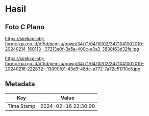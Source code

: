 # Hasil

## Foto C Plano

https://sirekap-obj-formc.kpu.go.id/df5d/pemilu/ppwp/34/71/04/10/02/3471041002010-20240214-160113--37213e0f-3a5a-400c-a0a3-3838f63d32fe.jpg

https://sirekap-obj-formc.kpu.go.id/df5d/pemilu/ppwp/34/71/04/10/02/3471041002010-20240216-222832--13090f01-43d9-48de-a772-7a72c51710e5.jpg


## Metadata

| Key        | Value               |
| ---------- | ------------------- |
| Time Stamp | 2024-02-16 22:30:00 |



